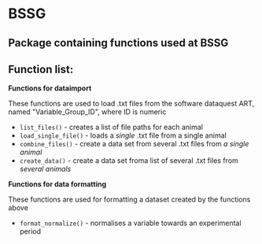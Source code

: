 # BSSG 

## Package containing functions used at BSSG

## Function list:

**Functions for dataimport**

These functions are used to load .txt files from the software dataquest ART, named "Variable_Group_ID", where ID is numeric

- `list_files()` - creates a list of file paths for each animal
- `load_single_file()` - loads a *single* .txt file from a single animal
- `combine_files()` - create a data set from several .txt files from *a single animal*
- `create_data()` - create a data set froma list of several .txt files from *several animals*

**Functions for data formatting**

These functions are used for formatting a dataset created by the functions above

- `format_normalize()` - normalises a variable towards an experimental period
    
